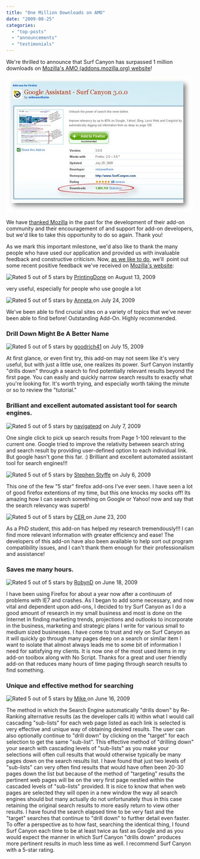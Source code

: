 ```yaml
---
title: "One Million Downloads on AMO"
date: "2009-08-25"
categories: 
  - "top-posts"
  - "announcements"
  - "testimonials"
---
```


We're thrilled to announce that Surf Canyon has surpassed 1 million downloads on [Mozilla's AMO (addons.mozilla.org) website](https://addons.mozilla.org/en-US/firefox/addon/6549)!

![1 million downloads on AMO](/assets/images/rank-dynamics/1-million-downloads.jpg)

We have [thanked Mozilla](http://blog.surfcanyon.com/2009/02/19/happy-birthday-to-us/) in the past for the development of their add-on community and their encouragement of and support for add-on developers, but we'd like to take this opportunity to do so again. Thank you!

As we mark this important milestone, we'd also like to thank the many people who have used our application and provided us with invaluable feedback and constructive criticism. Now, [as we like to do](http://blog.surfcanyon.com/2009/06/11/more-mozilla-testimonials/), we'll  point out some recent positive feedback we've received on [Mozilla's website](https://addons.mozilla.org/en-US/firefox/reviews/display/6549?show=100):

![](/assets/images/rank-dynamics/5stars.png "Rated 5 out of 5 stars") by [PrintingDone](https://addons.mozilla.org/en-US/firefox/user/4861210) on August 13, 2009

very useful, especially for people who use google a lot

![](/assets/images/rank-dynamics/5stars.png "Rated 5 out of 5 stars") by [Anneta ](https://addons.mozilla.org/en-US/firefox/user/4812041) on July 24, 2009

We've been able to find crucial sites on a variety of topics that we've never been able to find before! Outstanding Add-On. Highly recommended.

### Drill Down Might Be A Better Name

![](/assets/images/rank-dynamics/5stars.png "Rated 5 out of 5 stars") by [goodrich41](https://addons.mozilla.org/en-US/firefox/user/4052392) on July 15, 2009

At first glance, or even first try, this add-on may not seem like it's very useful, but with just a little use, one realizes its power. Surf Canyon instantly "drills down" through a search to find potentially relevant results beyond the first page. You can easily and quickly narrow search results to exactly what you're looking for. It's worth trying, and especially worth taking the minute or so to review the "tutorial."

### Brilliant and excellent automated assistant tool for search engines.

![](/assets/images/rank-dynamics/5stars.png "Rated 5 out of 5 stars") by [navigateqd](https://addons.mozilla.org/en-US/firefox/user/4800969) on July 7, 2009

One single click to pick up search results from Page 1-100 relevant to the current one. Google tried to improve the relativity between search string and search result by providing user-defined option to each individual link. But google hasn't gone this far. :) Brilliant and excellent automated assistant tool for search engines!!!

![](/assets/images/rank-dynamics/5stars.png "Rated 5 out of 5 stars") by [Stephen Styffe](https://addons.mozilla.org/en-US/firefox/user/4315250) on July 6, 2009

This one of the few "5 star" firefox add-ons I've ever seen. I have seen a lot of good firefox extentions of my time, but this one knocks my socks off! Its amazing how I can search something on Google or Yahoo! now and say that the search relevancy was superb!

![](/assets/images/rank-dynamics/5stars.png "Rated 5 out of 5 stars") by [CER ](https://addons.mozilla.org/en-US/firefox/user/4780805) on June 23, 200

As a PhD student, this add-on has helped my research tremendously!!! I can find more relevant information with greater efficiency and ease! The developers of this add-on have also been available to help sort out program compatibility issues, and I can't thank them enough for their professionalism and assistance!

### Saves me many hours.

![](/assets/images/rank-dynamics/5stars.png "Rated 5 out of 5 stars") by [RobynD](https://addons.mozilla.org/en-US/firefox/user/986492) on June 18, 2009

I have been using Firefox for about a year now after a continuum of problems with IE7 and crashes. As I began to add some necessary, and now vital and dependent upon add-ons, I decided to try Surf Canyon as I do a good amount of research in my small business and most is done on the Internet in finding marketing trends, projections and outlooks to incorporate in the business, marketing and strategic plans I write for various small to medium sized businesses. I have come to trust and rely on Surf Canyon as it will quickly go through many pages deep on a search or similar item I want to isolate that almost always leads me to some bit of information I need for satisfying my clients. It is now one of the most used items in my add-on toolbox along with No Script. Thanks for a great and user friendly add-on that reduces many hours of time paging through search results to find something.

### Unique and effective method for searching

![](/assets/images/rank-dynamics/5stars.png "Rated 5 out of 5 stars") by [Mike ](https://addons.mozilla.org/en-US/firefox/user/4771128) on June 16, 2009

The method in which the Search Engine automatically "drills down" by Re-Ranking alternative results (as the developer calls it) within what I would call cascading "sub-lists" for each web page listed as each link is selected is very effective and unique way of obtaining desired results. The user can also optionally continue to "drill down" by clicking on the "target" for each selection to get the same "sub-list". This effective method of "drilling down" your search with cascading levels of "sub-lists" as you make your selections will often cull results that would otherwise typically be many pages down on the search results list. I have found that just two levels of "sub-lists" can very often find results that would have often been 20-30 pages down the list but because of the method of "targeting" results the pertinent web pages will be on the very first page nestled within the cascaded levels of "sub-lists" provided. It is nice to know that when web pages are selected they will open in a new window the way all search engines should but many actually do not unfortunately thus in this case retaining the original search results to more easily return to view other results. I have found the search elapsed time to be very fast and the "target" searches that continue to "drill down" to further detail even faster. To offer a perspective as to how fast, searching the identical thing, I found Surf Canyon each time to be at least twice as fast as Google and as you would expect the manner in which Surf Canyon "drills down" produces more pertinent results in much less time as well. I recommend Surf Canyon with a 5-star rating.
